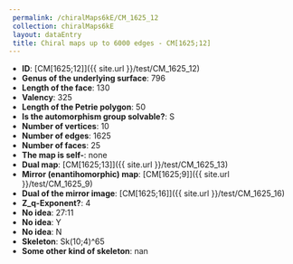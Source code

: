 ```yaml
--- 
 permalink: /chiralMaps6kE/CM_1625_12 
 collection: chiralMaps6kE
 layout: dataEntry
 title: Chiral maps up to 6000 edges - CM[1625;12]
---
```


- **ID**: [CM[1625;12]]({{ site.url }}/test/CM_1625_12)
- **Genus of the underlying surface**: 796
- **Length of the face**: 130
- **Valency**: 325
- **Length of the Petrie polygon**: 50
- **Is the automorphism group solvable?**: S
- **Number of vertices**: 10
- **Number of edges**: 1625
- **Number of faces**: 25
- **The map is self-**: none
- **Dual map**: [CM[1625;13]]({{ site.url }}/test/CM_1625_13)
- **Mirror (enantihomorphic) map**: [CM[1625;9]]({{ site.url }}/test/CM_1625_9)
- **Dual of the mirror image**: [CM[1625;16]]({{ site.url }}/test/CM_1625_16)
- **Z_q-Exponent?**: 4
- **No idea**:  27:11
- **No idea**: Y
- **No idea**: N
- **Skeleton**: Sk(10;4)^65
- **Some other kind of skeleton**: nan
